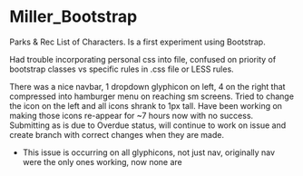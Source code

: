 # Miller_Bootstrap
Parks &amp; Rec List of Characters. Is a first experiment using Bootstrap.

Had trouble incorporating personal css into file, confused on priority of bootstrap classes vs specific rules in .css file or LESS rules.

There was a nice navbar, 1 dropdown glyphicon on left, 4 on the right that compressed into hamburger menu on reaching sm screens. Tried to change the icon on the left and all icons shrank to 1px tall. Have been working on making those icons re-appear for ~7 hours now with no success. Submitting as is due to Overdue status, will continue to work on issue and create branch with correct changes when they are made. 
   - This issue is occurring on all glyphicons, not just nav, originally nav were the only ones working, now none are
